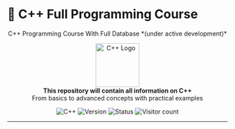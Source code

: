 # 📌 C++ Full Programming Course

<p align="center">
  C++ Programming Course With Full Database *(under active development)*
</p>

<p align="center">
  <img src="https://isocpp.org/assets/images/cpp_logo.png" alt="C++ Logo" width="100">
  <br>
  <strong>This repository will contain all information on C++</strong>
  <br>
  <span>From basics to advanced concepts with practical examples</span>
</p>

<p align="center">
  <img src="https://img.shields.io/badge/C%2B%2B-00599C?style=flat&logo=c%2B%2B&logoColor=white" alt="C++">
  <img src="https://img.shields.io/badge/version-0.0.1--alpha-red" alt="Version">
  <img src="https://img.shields.io/badge/status-under%20actively%20developed-yellow" alt="Status">
  <img src="https://visitor-badge.laobi.icu/badge?page_id=d9-cloud.cpp-programming-full" alt="Visitor count">
</p>

---
